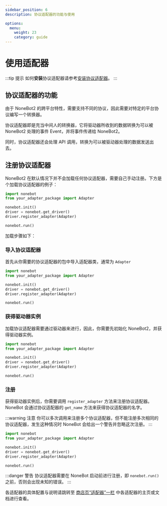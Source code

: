 ```yaml
---
sidebar_position: 6
description: 协议适配器的功能与使用

options:
  menu:
    weight: 23
    category: guide
---
```


# 使用适配器

:::tip 提示
如何**安装**协议适配器请参考[安装协议适配器](../start/install-adapter.mdx)。
:::

## 协议适配器的功能

由于 NoneBot2 的跨平台特性，需要支持不同的协议，因此需要对特定的平台协议编写一个转换器。

协议适配器即是充当中间人的转换器，它将驱动器所收到的数据转换为可以被 NoneBot2 处理的事件 Event，并将事件传递给 NoneBot2。

同时，协议适配器还会处理 API 调用，转换为可以被驱动器处理的数据发送出去。

## 注册协议适配器

NoneBot2 在默认情况下并不会加载任何协议适配器，需要自己手动注册。下方是个加载协议适配器的例子：

```python title=bot.py
import nonebot
from your_adapter_package import Adapter

nonebot.init()
driver = nonebot.get_driver()
driver.register_adapter(Adapter)

nonebot.run()
```

加载步骤如下：

### 导入协议适配器

首先从你需要的协议适配器的包中导入适配器类，通常为 `Adapter`

```python title=bot.py {2}
import nonebot
from your_adapter_package import Adapter

nonebot.init()
driver = nonebot.get_driver()
driver.register_adapter(Adapter)

nonebot.run()
```

### 获得驱动器实例

加载协议适配器需要通过驱动器来进行，因此，你需要先初始化 NoneBot2，并获得驱动器实例。

```python title=bot.py {4,5}
import nonebot
from your_adapter_package import Adapter

nonebot.init()
driver = nonebot.get_driver()
driver.register_adapter(Adapter)

nonebot.run()
```

### 注册

获得驱动器实例后，你需要调用 `register_adapter` 方法来注册协议适配器。NoneBot 会通过协议适配器的 `get_name` 方法来获得协议适配器的名字。

:::warning 注意
你可以多次调用来注册多个协议适配器，但不能注册多次相同的协议适配器，发生这种情况时 NoneBot 会给出一个警告并忽略这次注册。
:::

```python title=bot.py {6}
import nonebot
from your_adapter_package import Adapter

nonebot.init()
driver = nonebot.get_driver()
driver.register_adapter(Adapter)

nonebot.run()
```

:::danger 警告
协议适配器需要在 NoneBot 启动前进行注册，即 `nonebot.run()` 之前，否则会出现未知的错误。
:::

各适配器的具体配置与说明请跳转至 [商店页“适配器”一栏](https://v2.nonebot.dev/store) 中各适配器的主页或文档进行查看。
